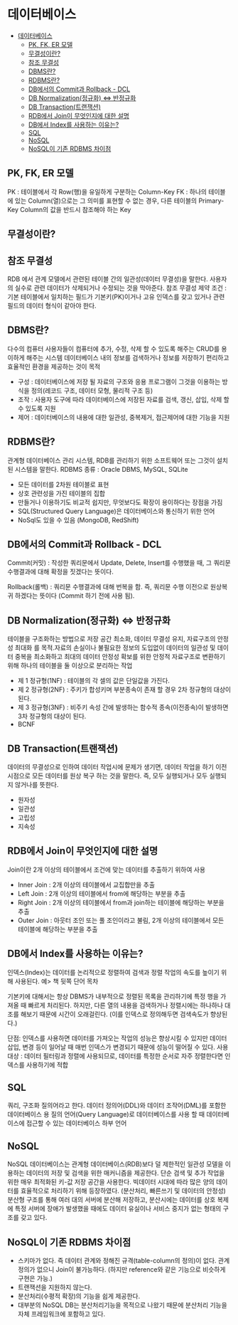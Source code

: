 # 데이터베이스

- [데이터베이스](#데이터베이스)
  - [PK, FK, ER 모델](#pk-fk-er-모델)
  - [무결성이란?](#무결성이란)
  - [참조 무결성](#참조-무결성)
  - [DBMS란?](#dbms란)
  - [RDBMS란?](#rdbms란)
  - [DB에서의 Commit과 Rollback - DCL](#db에서의-commit과-rollback---dcl)
  - [DB Normalization(정규화) <=> 반정규화](#db-normalization정규화--반정규화)
  - [DB Transaction(트랜잭션)](#db-transaction트랜잭션)
  - [RDB에서 Join이 무엇인지에 대한 설명](#rdb에서-join이-무엇인지에-대한-설명)
  - [DB에서 Index를 사용하는 이유는?](#db에서-index를-사용하는-이유는)
  - [SQL](#sql)
  - [NoSQL](#nosql)
  - [NoSQL이 기존 RDBMS 차이점](#nosql이-기존-rdbms-차이점)

## PK, FK, ER 모델

PK : 테이블에서 각 Row(행)을 유일하게 구분하는 Column-Key
FK : 하나의 테이블에 있는 Column(열)으로는 그 의미를 표현할 수 없는 경우, 다른 테이블의 Primary-Key Column의 값을 반드시 참조해야 하는 Key

## 무결성이란?

## 참조 무결성

RDB 에서 관계 모델에서 관련된 테이블 간의 일관성(데이터 무결성)을 말한다.
사용자의 실수로 관련 데이터가 삭제되거나 수정되는 것을 막아준다.
참조 무결성 제약 조건 : 기본 테이블에서 일치하는 필드가 기본키(PK)이거나 고유 인덱스를 갖고 있거나 관련 필드의 데이터 형식이 같아야 한다.

## DBMS란?

다수의 컴퓨터 사용자들이 컴퓨터에 추가, 수정, 삭제 할 수 있도록 해주는 CRUD를 용이하게 해주는 시스템 데이터베이스 내의 정보를 검색하거나 정보를 저장하기 편리하고 효율적인 환경을 제공하는 것이 목적

- 구성 : 데이터베이스에 저장 될 자료의 구조와 응용 프로그램이 그것을 이용하는 방식을 정의(레코드 구조, 데이터 모형, 물리적 구조 등)
- 조작 : 사용자 도구에 따라 데이터베이스에 저장된 자료를 검색, 갱신, 삽입, 삭제 할 수 있도록 지원
- 제어 : 데이터베이스의 내용에 대한 일관성, 중복제거, 접근제어에 대한 기능을 지원

## RDBMS란?

관계형 데이터베이스 관리 시스템, RDB를 관리하기 위한 소프트웨어 또는 그것이 설치된 시스템을 말한다. RDBMS 종류 : Oracle DBMS, MySQL, SQLite

- 모든 데이터를 2차원 테이블로 표현
- 상호 관련성을 가진 테이블의 집합
- 만들거나 이용하기도 비교적 쉽지만, 무엇보다도 확장이 용이하다는 장점을 가짐
- SQL(Structured Query Language)은 데이터베이스와 통신하기 위한 언어
- NoSql도 있을 수 있음 (MongoDB, RedShift)

## DB에서의 Commit과 Rollback - DCL

Commit(커밋) : 작성한 쿼리문에서 Update, Delete, Insert를 수행했을 때, 그 쿼리문 수행결과에 대해 확정을 짓겠다는 뜻이다.

Rollback(롤백) : 쿼리문 수행결과에 대해 번복을 함. 즉, 쿼리문 수행 이전으로 원상복귀 하겠다는 뜻이다 (Commit 하기 전에 사용 됨).

## DB Normalization(정규화) <=> 반정규화

테이블을 구조화하는 방법으로 저장 공간 최소화, 데이터 무결성 유지, 자료구조의 안정성 최대화
를 목적.자료의 손실이나 불필요한 정보의 도입없이 데이터의 일관성 및 데이터 중복을 최소화하고 최대의 데이터 안정성 확보를 위한 안정적 자료구조로 변환하기 위해 하나의 테이블을 둘 이상으로 분리하는 작업

- 제 1 정규형(1NF) : 테이블의 각 셀의 값은 단일값을 가진다.
- 제 2 정규형(2NF) : 주키가 합성키며 부분종속이 존재 할 경우 2차 정규형의 대상이 된다.
- 제 3 정규형(3NF) : 비주키 속성 간에 발생하는 함수적 종속(이전종속)이 발생하면 3차 정규형의 대상이 된다.
- BCNF

## DB Transaction(트랜잭션)

데이터의 무결성으로 인하여 데이터 작업시에 문제가 생기면, 데이터 작업을 하기 이전 시점으로 모든 데이터를 원상 복구 하는 것을 말한다. 즉, 모두 실행되거나 모두 실행되지 않거나를 뜻한다.

- 원자성
- 일관성
- 고립성
- 지속성

## RDB에서 Join이 무엇인지에 대한 설명

Join이란 2개 이상의 테이블에서 조건에 맞는 데이터를 추출하기 위하여 사용

- Inner Join : 2개 이상의 테이블에서 교집합만을 추출
- Left Join : 2개 이상의 테이블에서 from에 해당하는 부분을 추출
- Right Join : 2개 이상의 테이블에서 from과 join하는 테이블에 해당하는 부분을 추출
- Outer Join : 아웃터 조인 또는 풀 조인이라고 불림, 2개 이상의 테이블에서 모든 테이블에 해당하는 부분을 추출

## DB에서 Index를 사용하는 이유는?

인덱스(Index)는 데이터를 논리적으로 정렬하여 검색과 정렬 작업의 속도를 높이기 위해 사용된다.
예> 책 뒷쪽 단어 목차

기본키에 대해서는 항상 DBMS가 내부적으로 정렬된 목록을 관리하기에 특정 행을 가져올 때 빠르게 처리된다. 하지만, 다른 열의 내용을 검색하거나 정렬시에는 하나하나 대조를 해보기 때문에 시간이 오래걸린다. (이를 인덱스로 정의해두면 검색속도가 향상된다.)

단점: 인덱스를 사용하면 데이터를 가져오는 작업의 성능은 향상시킬 수 있지만 데이터 삽입, 변경 등이 일어날 때 매번 인덱스가 변경되기 때문에 성능이 떨어질 수 있다.
사용대상 : 데이터 필터링과 정렬에 사용되므로, 데이터를 특정한 순서로 자주 정렬한다면 인덱스를 사용하기에 적합

## SQL

쿼리, 구조화 질의어라고 한다. 데이터 정의어(DDL)와 데이터 조작어(DML)를 포함한 데이터베이스 용 질의 언어(Query Language)로 데이터베이스를 사용 할 때 데이터베이스에 접근할 수 있는 데이터베이스 하부 언어

## NoSQL

NoSQL 데이터베이스는 관계형 데이터베이스(RDB)보다 덜 제한적인 일관성 모델을 이용하는 데이터의 저장 및 검색을 위한 매커니즘을 제공한다. 단순 검색 및 추가 작업을 위한 매우 최적화된 키-값 저장 공간을 사용한다. 빅데이터 시대에 따라 많은 양의 데이터를 효율적으로 처리하기 위해 등장하였다. (분산처리, 빠른쓰기 및 데이터의 안정성)
분산형 구조를 통해 여러 대의 서버에 분산해 저장하고, 분산시에는 데이터를 상호 복제에 특정 서버에 장애가 발생했을 때에도 데이터 유실이나 서비스 중지가 없는 형태의 구조를 갖고 있다.

## NoSQL이 기존 RDBMS 차이점

- 스키마가 없다. 즉 데이터 관계와 정해진 규격(table-column의 정의)이 없다.
  관계 정의가 없으니 Join이 불가능하다. (하지만 reference와 같은 기능으로 비슷하게 구현은 가능.)
- 트랜잭션을 지원하지 않는다.
- 분산처리(수평적 확장)의 기능을 쉽게 제공한다.
- 대부분의 NoSQL DB는 분산처리기능을 목적으로 나왔기 때문에 분산처리 기능을 자체 프레임워크에 포함하고 있다.
